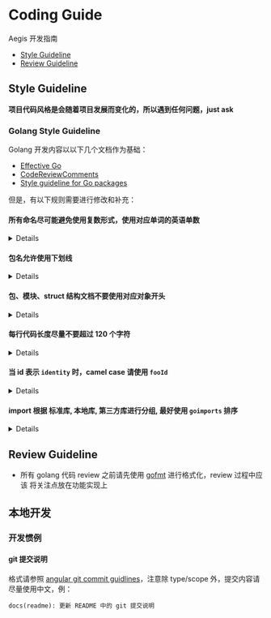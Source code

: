 # Coding Guide

Aegis 开发指南

- [Style Guideline](#style-guideline)
- [Review Guideline](#review-guideline)

## Style Guideline

**项目代码风格是会随着项目发展而变化的，所以遇到任何问题，just ask**

### Golang Style Guideline

Golang 开发内容以以下几个文档作为基础：

- [Effective Go][effective_go]
- [CodeReviewComments][code_review_comments]
- [Style guideline for Go packages](rakyll_style_packages)

[effective_go]: https://golang.org/doc/effective_go.html
[code_review_comments]: https://github.com/golang/go/wiki/CodeReviewComments
[rakyll_style_packages]: https://rakyll.org/style-packages/

但是，有以下规则需要进行修改和补充：

#### 所有命名尽可能避免使用复数形式，使用对应单词的英语单数

<details>
避免因为英语复数不规则带来的困扰
</details>

#### 包名允许使用下划线

<details>
提高可读性
</details>

#### 包、模块、struct 结构文档不要使用对应对象开头

<details>
Aegis 中为了明确表达意图，请使用中文进行注释
</details>

#### 每行代码长度尽量不要超过 120 个字符

<details>
避免使用过长的名称
</details>

#### 当 id 表示 `identity` 时，camel case 请使用 `fooId`

<details>
保持代码风格兼容性
</details>

#### import 根据 标准库, 本地库, 第三方库进行分组, 最好使用 `goimports` 排序

<details>
统一的排序方便 review 看 diff
</details>

## Review Guideline

- 所有 golang 代码 review 之前请先使用 [gofmt][] 进行格式化，review 过程中应该
  将关注点放在功能实现上

[gofmt]: https://blog.golang.org/go-fmt-your-code

## 本地开发

### 开发惯例

#### git 提交说明

格式请参照 [angular git commit guidlines][angular_git_commit]，注意除 type/scope
外，提交内容请尽量使用中文，例：

```
docs(readme): 更新 README 中的 git 提交说明
```

[angular_git_commit]: https://github.com/angular/angular.js/blob/master/DEVELOPERS.md#commits


